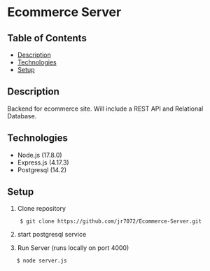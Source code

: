# Ecommerce Server

## Table of Contents

+ [Description](#Description)
+ [Technologies](#Technologies)
+ [Setup](#Setup) 

## Description

Backend for ecommerce site. Will include a REST API and  Relational Database.

## Technologies

+ Node.js (17.8.0)
+ Express.js (4.17.3)
+ Postgresql (14.2)

## Setup

1. Clone repository
```
    $ git clone https://github.com/jr7072/Ecommerce-Server.git
```

2. start postgresql service

3. Run Server (runs locally on port 4000)

```
   $ node server.js
```


